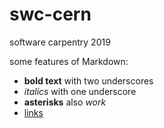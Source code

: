 # swc-cern
software carpentry 2019

some features of Markdown:
- __bold text__ with two underscores
- _italics_ with one underscore
- **asterisks** also *work*
- [links](https://home.cern)
